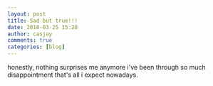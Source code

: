 ```yaml
---
layout: post
title: Sad but true!!!
date: 2018-03-25 15:28
author: casjay
comments: true
categories: [blog]
---
```


honestly, nothing surprises me anymore i've been through so much disappointment that's all i expect nowadays.  
